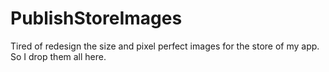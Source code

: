 # PublishStoreImages
Tired of redesign the size and pixel perfect images for the store of my app. So I drop them all here.
